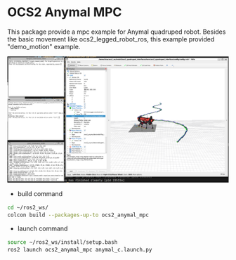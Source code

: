 # OCS2 Anymal MPC

This package provide a mpc example for Anymal quadruped robot. Besides the basic movement like ocs2_legged_robot_ros, this example provided "demo_motion" example.

![image-20240806094724070](../../../.images/anymal_mpc.png)

* build command
```bash
cd ~/ros2_ws/
colcon build --packages-up-to ocs2_anymal_mpc
```

* launch command
```bash
source ~/ros2_ws/install/setup.bash
ros2 launch ocs2_anymal_mpc anymal_c.launch.py
```